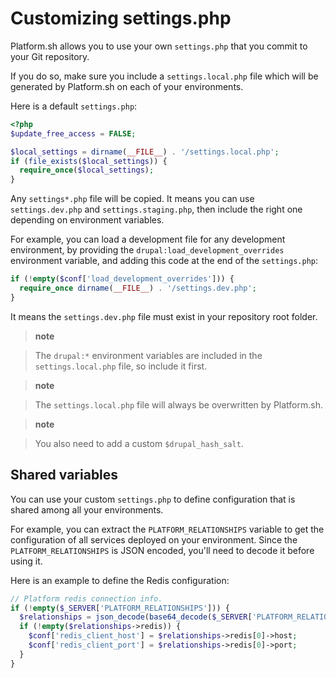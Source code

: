 Customizing settings.php
========================

Platform.sh allows you to use your own `settings.php` that you commit to
your Git repository.

If you do so, make sure you include a `settings.local.php` file which
will be generated by Platform.sh on each of your environments.

Here is a default `settings.php`:

```php
<?php
$update_free_access = FALSE;

$local_settings = dirname(__FILE__) . '/settings.local.php';
if (file_exists($local_settings)) {
  require_once($local_settings);
}
```

Any `settings*.php` file will be copied. It means you can use
`settings.dev.php` and `settings.staging.php`, then include the right
one depending on environment variables.

For example, you can load a development file for any development
environment, by providing the `drupal:load_development_overrides`
environment variable, and adding this code at the end of the
`settings.php`:

```php
if (!empty($conf['load_development_overrides'])) {
  require_once dirname(__FILE__) . '/settings.dev.php';
}
```

It means the `settings.dev.php` file must exist in your repository root
folder.

> **note**

> The `drupal:*` environment variables are included in the
> `settings.local.php` file, so include it first.

> **note**

> The `settings.local.php` file will always be overwritten by
> Platform.sh.

> **note**

> You also need to add a custom `$drupal_hash_salt`.

Shared variables
----------------

You can use your custom `settings.php` to define configuration that is
shared among all your environments.

For example, you can extract the `PLATFORM_RELATIONSHIPS` variable to
get the configuration of all services deployed on your environment.
Since the `PLATFORM_RELATIONSHIPS` is JSON encoded, you'll need to
decode it before using it.

Here is an example to define the Redis configuration:

```php
// Platform redis connection info.
if (!empty($_SERVER['PLATFORM_RELATIONSHIPS'])) {
  $relationships = json_decode(base64_decode($_SERVER['PLATFORM_RELATIONSHIPS']));
  if (!empty($relationships->redis)) {
    $conf['redis_client_host'] = $relationships->redis[0]->host;
    $conf['redis_client_port'] = $relationships->redis[0]->port;
  }
}
```
